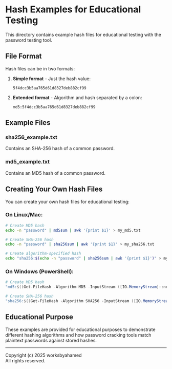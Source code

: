 # Hash Examples for Educational Testing

This directory contains example hash files for educational testing with the password testing tool.

## File Format

Hash files can be in two formats:

1. **Simple format** - Just the hash value:
   ```
   5f4dcc3b5aa765d61d8327deb882cf99
   ```

2. **Extended format** - Algorithm and hash separated by a colon:
   ```
   md5:5f4dcc3b5aa765d61d8327deb882cf99
   ```

## Example Files

### sha256_example.txt
Contains an SHA-256 hash of a common password.

### md5_example.txt
Contains an MD5 hash of a common password.

## Creating Your Own Hash Files

You can create your own hash files for educational testing:

### On Linux/Mac:
```bash
# Create MD5 hash
echo -n "password" | md5sum | awk '{print $1}' > my_md5.txt

# Create SHA-256 hash
echo -n "password" | sha256sum | awk '{print $1}' > my_sha256.txt

# Create algorithm-specified hash
echo "sha256:$(echo -n "password" | sha256sum | awk '{print $1}')" > my_specified_hash.txt
```

### On Windows (PowerShell):
```powershell
# Create MD5 hash
"md5:$((Get-FileHash -Algorithm MD5 -InputStream ([IO.MemoryStream]::new([Text.Encoding]::UTF8.GetBytes("password")))).Hash.ToLower())" | Out-File -FilePath my_md5.txt

# Create SHA-256 hash
"sha256:$((Get-FileHash -Algorithm SHA256 -InputStream ([IO.MemoryStream]::new([Text.Encoding]::UTF8.GetBytes("password")))).Hash.ToLower())" | Out-File -FilePath my_sha256.txt
```

## Educational Purpose

These examples are provided for educational purposes to demonstrate different hashing algorithms and how password cracking tools match plaintext passwords against stored hashes.

---

Copyright (c) 2025 worksbyahamed  
All rights reserved.

